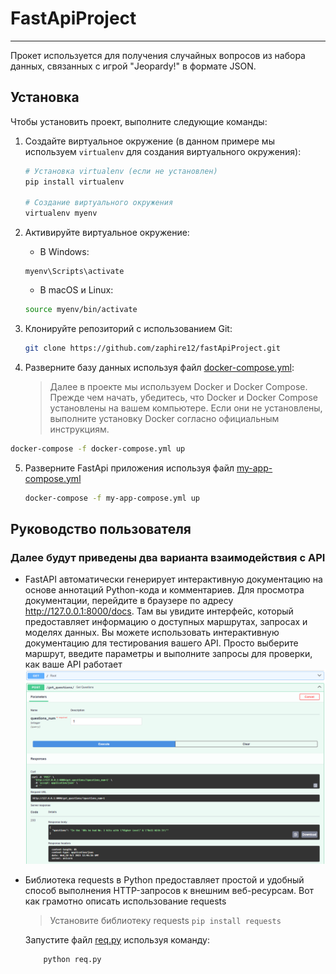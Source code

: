 # FastApiProject

---

Прокет используется для получения случайных вопросов из набора данных, связанных с игрой "Jeopardy!" в формате JSON. 

## Установка

Чтобы установить проект, выполните следующие команды:


1. Создайте виртуальное окружение (в данном примере мы используем `virtualenv` для создания виртуального окружения):

   ```bash
   # Установка virtualenv (если не установлен)
   pip install virtualenv

   # Создание виртуального окружения
   virtualenv myenv
   ```

2. Активируйте виртуальное окружение:

   - В Windows:

   ```
   myenv\Scripts\activate
   ```

   - В macOS и Linux:

   ```bash
   source myenv/bin/activate
   ```

3. Клонируйте репозиторий с использованием Git:

   ```bash
   git clone https://github.com/zaphire12/fastApiProject.git
   ```
4.  Разверните базу данных используя файл [docker-compose.yml](docker-compose.yml):
    > Далее в проекте мы используем Docker и Docker Compose. Прежде чем начать, убедитесь, что Docker и Docker Compose установлены на вашем компьютере.
  Если они не установлены, выполните установку Docker согласно официальным инструкциям.
   ```bash
   docker-compose -f docker-compose.yml up
   ```
   
5. Разверните FastApi приложения используя файл [my-app-compose.yml](my-app-compose.yml)

   ```bash
   docker-compose -f my-app-compose.yml up
   ```


## Руководство пользователя

### Далее будут приведены два варианта взаимодействия с API

* FastAPI автоматически генерирует интерактивную документацию на основе аннотаций Python-кода и комментариев. Для просмотра документации, перейдите в браузере по адресу http://127.0.0.1:8000/docs. Там вы увидите интерфейс, который предоставляет информацию о доступных маршрутах, запросах и моделях данных.
Вы можете использовать интерактивную документацию для тестирования вашего API. Просто выберите маршрут, введите параметры и выполните запросы для проверки, как ваше API работает
![img.png](img.png)


* Библиотека requests в Python предоставляет простой и удобный способ выполнения HTTP-запросов к внешним веб-ресурсам. Вот как грамотно описать использование requests
    > Установите библиотеку requests
       ```
           pip install requests
       ```

    Запустите файл [req.py](req.py) используя команду:
   ```bash
       python req.py
   ```
